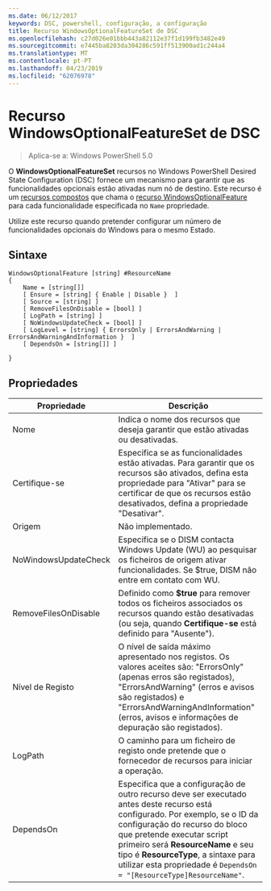 ```yaml
---
ms.date: 06/12/2017
keywords: DSC, powershell, configuração, a configuração
title: Recurso WindowsOptionalFeatureSet de DSC
ms.openlocfilehash: c27d026e01bbb443a82112e37f1d199fb3482e49
ms.sourcegitcommit: e7445ba8203da304286c591ff513900ad1c244a4
ms.translationtype: MT
ms.contentlocale: pt-PT
ms.lasthandoff: 04/23/2019
ms.locfileid: "62076978"
---
```

# <a name="dsc-windowsoptionalfeatureset-resource"></a>Recurso WindowsOptionalFeatureSet de DSC

> Aplica-se a: Windows PowerShell 5.0

O **WindowsOptionalFeatureSet** recursos no Windows PowerShell Desired State Configuration (DSC) fornece um mecanismo para garantir que as funcionalidades opcionais estão ativadas num nó de destino.
Este recurso é um [recursos compostos](../../../resources/authoringResourceComposite.md) que chama o [recurso WindowsOptionalFeature](windowsOptionalFeatureResource.md) para cada funcionalidade especificada no `Name` propriedade.

Utilize este recurso quando pretender configurar um número de funcionalidades opcionais do Windows para o mesmo Estado.

## <a name="syntax"></a>Sintaxe

```
WindowsOptionalFeature [string] #ResourceName
{
    Name = [string[]]
    [ Ensure = [string] { Enable | Disable }  ]
    [ Source = [string] ]
    [ RemoveFilesOnDisable = [bool] ]
    [ LogPath = [string] ]
    [ NoWindowsUpdateCheck = [bool] ]
    [ LogLevel = [string] { ErrorsOnly | ErrorsAndWarning | ErrorsAndWarningAndInformation }  ]
    [ DependsOn = [string[]] ]

}
```

## <a name="properties"></a>Propriedades

|  Propriedade  |  Descrição   |
|---|---|
| Nome| Indica o nome dos recursos que deseja garantir que estão ativadas ou desativadas.|
| Certifique-se| Especifica se as funcionalidades estão ativadas. Para garantir que os recursos são ativados, defina esta propriedade para "Ativar" para se certificar de que os recursos estão desativados, defina a propriedade "Desativar".|
| Origem| Não implementado.|
| NoWindowsUpdateCheck| Especifica se o DISM contacta Windows Update (WU) ao pesquisar os ficheiros de origem ativar funcionalidades. Se $true, DISM não entre em contato com WU.|
| RemoveFilesOnDisable| Definido como **$true** para remover todos os ficheiros associados os recursos quando estão desativadas (ou seja, quando **Certifique-se** está definido para "Ausente").|
| Nível de Registo| O nível de saída máximo apresentado nos registos. Os valores aceites são: "ErrorsOnly" (apenas erros são registados), "ErrorsAndWarning" (erros e avisos são registados) e "ErrorsAndWarningAndInformation" (erros, avisos e informações de depuração são registados).|
| LogPath| O caminho para um ficheiro de registo onde pretende que o fornecedor de recursos para iniciar a operação.|
| DependsOn| Especifica que a configuração de outro recurso deve ser executado antes deste recurso está configurado. Por exemplo, se o ID da configuração do recurso do bloco que pretende executar script primeiro será __ResourceName__ e seu tipo é __ResourceType__, a sintaxe para utilizar esta propriedade é `DependsOn = "[ResourceType]ResourceName"`.|

